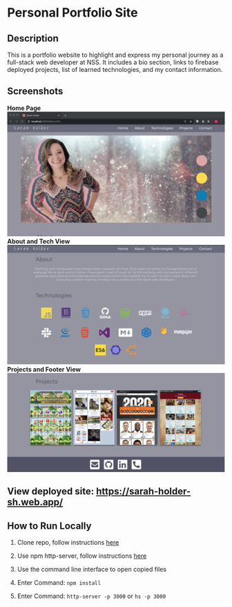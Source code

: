 # Personal Portfolio Site

## Description

This is a portfolio website to highlight and express my personal journey as a full-stack web developer at NSS. It includes a bio section, links to firebase deployed projects, list of learned technologies, and my contact information.

## Screenshots

**Home Page**
![home page view](screenshots/homeView.png)
**About and Tech View**
![about and tech view](screenshots/aboutAndTech.png)
**Projects and Footer View**
![projects and footer view](screenshots/projectsAndFooter.png)

## View deployed site: https://sarah-holder-sh.web.app/

## How to Run Locally

1. Clone repo, follow instructions [here](https://help.github.com/en/github/creating-cloning-and-archiving-repositories/cloning-a-repository#about-cloning-a-repository)

2. Use npm http-server, follow instructions [here](https://www.npmjs.com/package/http-server)

3. Use the command line interface to open copied files

4. Enter Command: `npm install`

5. Enter Command: `http-server -p 3000` or `hs -p 3000`

